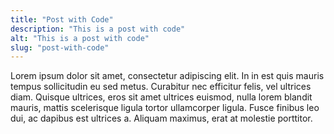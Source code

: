 ```yaml
---
title: "Post with Code"
description: "This is a post with code"
alt: "This is a post with code"
slug: "post-with-code"
---
```


<div class="text-block">
  Lorem ipsum dolor sit amet, consectetur adipiscing elit. In in est quis
  mauris tempus sollicitudin eu sed metus. Curabitur nec efficitur felis,
  vel ultrices diam. Quisque ultrices, eros sit amet ultrices euismod, nulla
  lorem blandit mauris, mattis scelerisque ligula tortor ullamcorper ligula.
  Fusce finibus leo dui, ac dapibus est ultrices a. Aliquam maximus, erat at
  molestie porttitor.
</div>